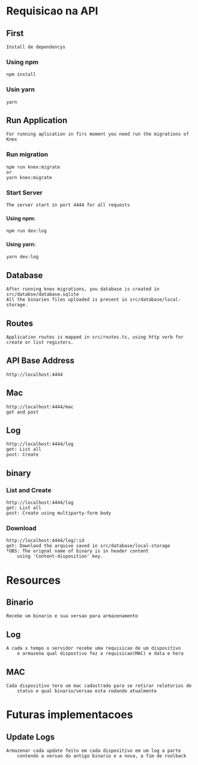# Requisicao na API

## First
    Install de dependencys
### Using npm  
    npm install 
### Usin yarn
    yarn

## Run Application
    For running aplication in firs moment you need run the migrations of Knex
### Run migration
    npm run knex:migrate
    or
    yarn knex:migrate
### Start Server    
    The server start in port 4444 for all requests
#### Using npm:
    npm run dev:log
#### Using yarn:
    yarn dev:log

## Database
    After running knex migrations, you database is created in src/databse/database.sqlite
    All the binaries files uploaded is present in src/database/local-storage. 
## Routes
    Application routes is mapped in src/routes.ts, using http verb for create or list registers.

## API Base Address
    http://localhost:4444
## Mac
    http://localhost:4444/mac
    get and post
## Log
    http://localhost:4444/log
    get: List all
    post: Create
## binary

### List and Create
    http://localhost:4444/log
    get: List all
    post: Create using multiparty-form body
### Download    
    http://localhost:4444/log/:id
    get: Downlaod the arquive saved in src/database/local-storage
    *OBS: The orignal name of binary is in header content
        using 'Content-disposition' key.
           
# Resources

## Binario
    Recebe um binario e sua versao para armazenamento
    
## Log
    A cada x tempo o servidor recebe uma requisicao de um dispositivo 
        e armazena qual dispostivo fez a requisicao(MAC) e data e hora

## MAC
    Cada dispositivo tera um mac cadastrado para se retirar relatorios de
        status e qual binario/versao esta rodando atualmente

# Futuras implementacoes

## Update Logs
    Armazenar cada update feito em cada dispositivo em um log a parte 
        contendo a versao do antigo binario e a nova, a fim de roolback
